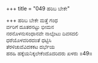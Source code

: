 +++
title = "049 ಹರಿಬ ಬೇಕೇ"

+++
ಹರಿಬ ಬೇಕೇ ಮತ್ತೆ ಗಂಧ  
ರ್ವರಿಗೆ ದೂತರನಟ್ಟು ಭೀಮನ   
ನರನೊಳನುಸಂಧಾನವೇ ನಾಲ್ಕೆಂಟು ದಿವಸದಲಿ   
ಧರೆಯೊಳವರಿರದಂತೆ ಧಟ್ಟಿಸಿ  
ತೆರಳಿಚುವೆವಿದಕಕಟ ದರ್ಭೆಯ  
ಹರಹಿ ಹಕ್ಕೆಯನಿಕ್ಕಲೇಕೆಂದೊದರಿದರು ಖಳರು      ॥49॥